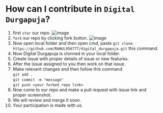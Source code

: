 # How can I contribute in `Digital Durgapuja`?
1) first `star` our repo. ![image](https://github.com/Git21221/IBMSkillsBuild/assets/101005577/74657b1d-b3c5-45fd-861c-344144259881)
2) `fork` our repo by clicking fork button. ![image](https://github.com/Git21221/digital_durgapuja-hacktoberfest-/assets/101005577/9a4464c2-14b1-4205-b63c-382e0947cbf1)
3) Now open local folder and then open cmd, paste `git clone https://github.com/RAHUL956777/digital_durgapuja.git` this command.
4) Now Digital Durgapuja is clonned in your local folder.
5) Create issue with proper details of issue or new features.
6) After the issue assigned to you then work on that issue.
7) Make relevant changes and then follow this command<br>
`git add .`<br>
`git commit -m "message"`<br>
`git push <your forked repo link>`
8) Now come to our repo and make a pull request with issue link and proper screenshot.
9) We will review and merge it soon.
10) Your participation is made with us.
